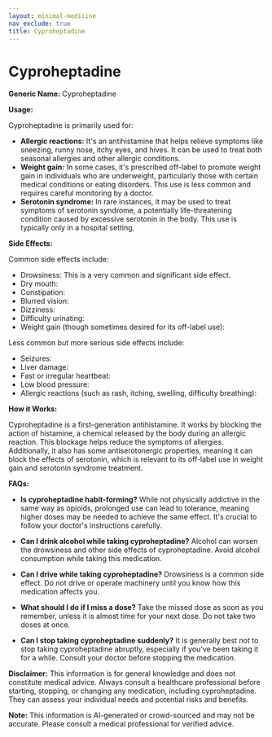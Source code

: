 ```yaml
---
layout: minimal-medicine
nav_exclude: true
title: Cyproheptadine
---
```


# Cyproheptadine

**Generic Name:** Cyproheptadine

**Usage:**

Cyproheptadine is primarily used for:

* **Allergic reactions:**  It's an antihistamine that helps relieve symptoms like sneezing, runny nose, itchy eyes, and hives.  It can be used to treat both seasonal allergies and other allergic conditions.
* **Weight gain:**  In some cases, it's prescribed off-label to promote weight gain in individuals who are underweight, particularly those with certain medical conditions or eating disorders.  This use is less common and requires careful monitoring by a doctor.
* **Serotonin syndrome:** In rare instances, it may be used to treat symptoms of serotonin syndrome, a potentially life-threatening condition caused by excessive serotonin in the body. This use is typically only in a hospital setting.


**Side Effects:**

Common side effects include:

* Drowsiness: This is a very common and significant side effect.
* Dry mouth:
* Constipation:
* Blurred vision:
* Dizziness:
* Difficulty urinating:
* Weight gain (though sometimes desired for its off-label use):


Less common but more serious side effects include:

* Seizures:
* Liver damage:
* Fast or irregular heartbeat:
* Low blood pressure:
* Allergic reactions (such as rash, itching, swelling, difficulty breathing):


**How it Works:**

Cyproheptadine is a first-generation antihistamine. It works by blocking the action of histamine, a chemical released by the body during an allergic reaction. This blockage helps reduce the symptoms of allergies.  Additionally, it also has some antiserotonergic properties, meaning it can block the effects of serotonin, which is relevant to its off-label use in weight gain and serotonin syndrome treatment.

**FAQs:**

* **Is cyproheptadine habit-forming?**  While not physically addictive in the same way as opioids,  prolonged use can lead to tolerance, meaning higher doses may be needed to achieve the same effect.  It's crucial to follow your doctor's instructions carefully.

* **Can I drink alcohol while taking cyproheptadine?** Alcohol can worsen the drowsiness and other side effects of cyproheptadine.  Avoid alcohol consumption while taking this medication.

* **Can I drive while taking cyproheptadine?**  Drowsiness is a common side effect.  Do not drive or operate machinery until you know how this medication affects you.

* **What should I do if I miss a dose?** Take the missed dose as soon as you remember, unless it is almost time for your next dose. Do not take two doses at once.

* **Can I stop taking cyproheptadine suddenly?**  It is generally best not to stop taking cyproheptadine abruptly, especially if you've been taking it for a while. Consult your doctor before stopping the medication.


**Disclaimer:** This information is for general knowledge and does not constitute medical advice.  Always consult a healthcare professional before starting, stopping, or changing any medication, including cyproheptadine.  They can assess your individual needs and potential risks and benefits.


**Note:** This information is AI-generated or crowd-sourced and may not be accurate. Please consult a medical professional for verified advice.